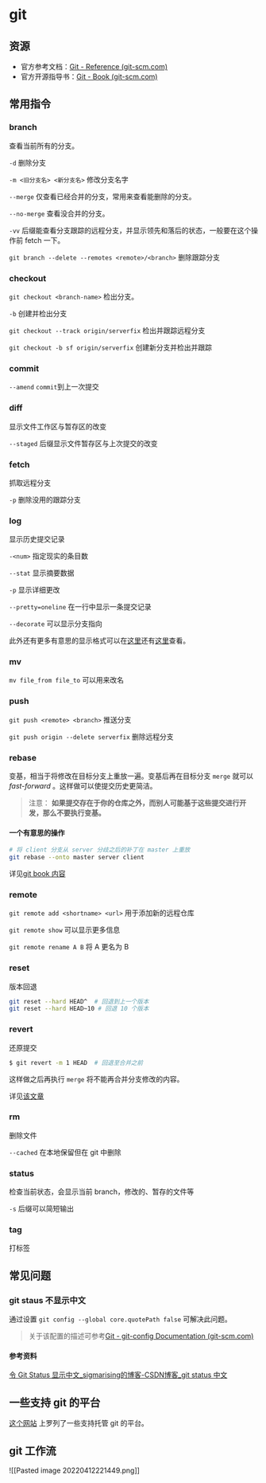 # git

## 资源

- 官方参考文档：[Git - Reference (git-scm.com)](https://git-scm.com/docs/)
- 官方开源指导书：[Git - Book (git-scm.com)](https://git-scm.com/book/zh/v2)

## 常用指令

### branch

查看当前所有的分支。

`-d`  删除分支

`-m <旧分支名> <新分支名>` 修改分支名字 

`--merge` 仅查看已经合并的分支，常用来查看能删除的分支。

`--no-merge` 查看没合并的分支。

`-vv` 后缀能查看分支跟踪的远程分支，并显示领先和落后的状态，一般要在这个操作前 fetch 一下。

`git branch --delete --remotes <remote>/<branch>`  删除跟踪分支

### checkout

`git checkout <branch-name>` 检出分支。

`-b` 创建并检出分支

`git checkout --track origin/serverfix` 检出并跟踪远程分支

`git checkout -b sf origin/serverfix`  创建新分支并检出并跟踪

### commit

`--amend`  `commit`到上一次提交

### diff

显示文件工作区与暂存区的改变

`--staged` 后缀显示文件暂存区与上次提交的改变

### fetch

抓取远程分支

`-p`  删除没用的跟踪分支

### log

显示历史提交记录

`-<num>` 指定现实的条目数

`--stat` 显示摘要数据

`-p` 显示详细更改

`--pretty=oneline` 在一行中显示一条提交记录

`--decorate` 可以显示分支指向

此外还有更多有意思的显示格式可以在[这里][log-1]还有[这里][log-2]查看。

### mv

`mv file_from file_to` 可以用来改名

### push

`git push <remote> <branch>`  推送分支

`git push origin --delete serverfix`  删除远程分支

### rebase

变基，相当于将修改在目标分支上重放一遍。变基后再在目标分支 `merge` 就可以 *fast-forward* 。这样做可以使提交历史更简洁。

> 注意：
> **如果提交存在于你的仓库之外，而别人可能基于这些提交进行开发，那么不要执行变基。**

#### 一个有意思的操作


```bash
# 将 client 分支从 server 分歧之后的补丁在 master 上重放
git rebase --onto master server client
```

详见[git book 内容](https://git-scm.com/book/zh/v2/Git-%E5%88%86%E6%94%AF-%E5%8F%98%E5%9F%BA#_%E6%9B%B4%E6%9C%89%E8%B6%A3%E7%9A%84%E5%8F%98%E5%9F%BA%E4%BE%8B%E5%AD%90)

### remote

`git remote add <shortname> <url>` 用于添加新的远程仓库

`git remote show` 可以显示更多信息

`git remote rename A B` 将 A 更名为 B 

### reset

版本回退

```bash
git reset --hard HEAD^  # 回退到上一个版本
git reset --hard HEAD~10 # 回退 10 个版本
```

### revert

还原提交

```bash
$ git revert -m 1 HEAD  # 回退至合并之前
```

这样做之后再执行 `merge` 将不能再合并分支修改的内容。

详见[该文章](https://git-scm.com/book/zh/v2/Git-%E5%B7%A5%E5%85%B7-%E9%AB%98%E7%BA%A7%E5%90%88%E5%B9%B6#_reverse_commit)

### rm

删除文件

`--cached` 在本地保留但在 git 中删除

### status

检查当前状态，会显示当前 branch，修改的、暂存的文件等

`-s` 后缀可以简短输出

### tag

打标签


## 常见问题

### git staus 不显示中文

通过设置 `git config --global core.quotePath false` 可解决此问题。

> 关于该配置的描述可参考[Git - git-config Documentation (git-scm.com)](https://git-scm.com/docs/git-config#Documentation/git-config.txt-corequotePath)

#### 参考资料
[令 Git Status 显示中文_sigmarising的博客-CSDN博客_git status 中文](https://blog.csdn.net/sigmarising/article/details/116976615)


## 一些支持 git 的平台

[这个网站](https://git.wiki.kernel.org/index.php/GitHosting) 上罗列了一些支持托管 git 的平台。

[log-1]: https://git-scm.com/book/zh/v2/Git-%E5%9F%BA%E7%A1%80-%E6%9F%A5%E7%9C%8B%E6%8F%90%E4%BA%A4%E5%8E%86%E5%8F%B2#log_options
[log-2]: https://git-scm.com/book/zh/v2/ch00/limit_options

## git 工作流

![[Pasted image 20220412221449.png]]
